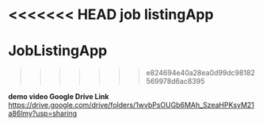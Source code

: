 <<<<<<< HEAD
job listingApp
=======
# JobListingApp
>>>>>>> e824694e40a28ea0d99dc98182569978d6ac8395


**demo video Google Drive Link**
https://drive.google.com/drive/folders/1wvbPsOUGb6MAh_SzeaHPKsvM21a86lmy?usp=sharing
